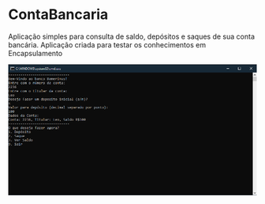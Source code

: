 # ContaBancaria
Aplicação simples para consulta de saldo, depósitos e saques de sua conta bancária. Aplicação criada para testar os conhecimentos em Encapsulamento

![Print do Console da Aplicação](Img.PNG?raw=true)

